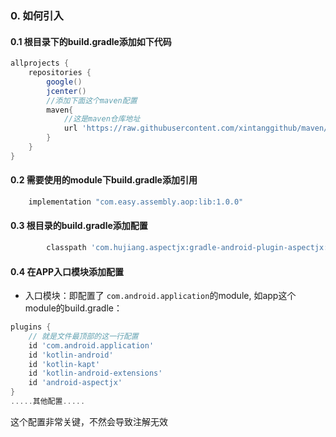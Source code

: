 ### 0. 如何引入

#### 0.1 根目录下的build.gradle添加如下代码

```groovy
allprojects {
    repositories {
        google()
        jcenter()
        //添加下面这个maven配置
        maven{
            //这是maven仓库地址
            url 'https://raw.githubusercontent.com/xintanggithub/maven/master'
        }
    }
}
```
#### 0.2 需要使用的module下build.gradle添加引用

```groovy
    implementation "com.easy.assembly.aop:lib:1.0.0"
```

#### 0.3 根目录的build.gradle添加配置
```groovy
        classpath 'com.hujiang.aspectjx:gradle-android-plugin-aspectjx:2.0.4'
```

#### 0.4 在APP入口模块添加配置
- 入口模块：即配置了 `com.android.application`的module, 如app这个module的build.gradle：
```groovy
plugins {
    // 就是文件最顶部的这一行配置
    id 'com.android.application'
    id 'kotlin-android'
    id 'kotlin-kapt'
    id 'kotlin-android-extensions'
    id 'android-aspectjx'
}
.....其他配置.....
```

这个配置非常关键，不然会导致注解无效

